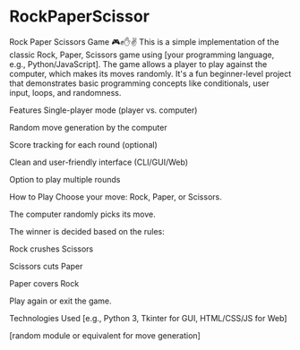 # RockPaperScissor
Rock Paper Scissors Game 🎮✊✋✌️
This is a simple implementation of the classic Rock, Paper, Scissors game using [your programming language, e.g., Python/JavaScript]. The game allows a player to play against the computer, which makes its moves randomly. It's a fun beginner-level project that demonstrates basic programming concepts like conditionals, user input, loops, and randomness.

Features
Single-player mode (player vs. computer)

Random move generation by the computer

Score tracking for each round (optional)

Clean and user-friendly interface (CLI/GUI/Web)

Option to play multiple rounds

How to Play
Choose your move: Rock, Paper, or Scissors.

The computer randomly picks its move.

The winner is decided based on the rules:

Rock crushes Scissors

Scissors cuts Paper

Paper covers Rock

Play again or exit the game.

Technologies Used
[e.g., Python 3, Tkinter for GUI, HTML/CSS/JS for Web]

[random module or equivalent for move generation]
